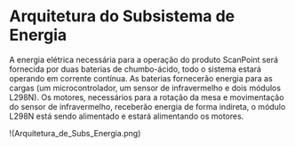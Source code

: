 # **Arquitetura do Subsistema de Energia**
A energia elétrica necessária para a operação do produto ScanPoint será fornecida por duas baterias de chumbo-ácido, todo o sistema estará operando em corrente contínua. As baterias fornecerão energia para as cargas (um  microcontrolador, um sensor de infravermelho e dois módulos L298N). Os motores, necessários para a rotação da mesa e movimentação do sensor de infravermelho, receberão energia de forma indireta, o módulo L298N está sendo alimentado e estará alimentando os motores.

!(Arquitetura_de_Subs_Energia.png)